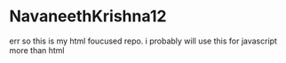 # NavaneethKrishna12


err so this is my html foucused repo.
i probably will use this for javascript more than html

